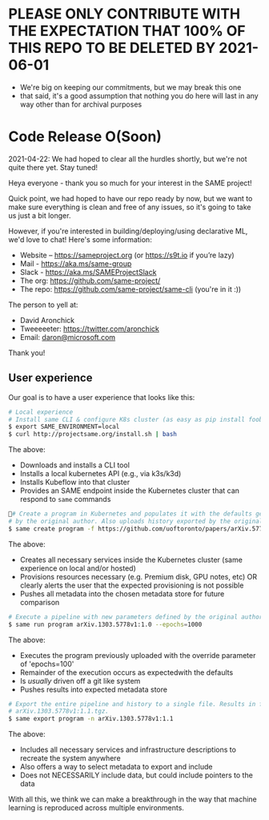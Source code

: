 # PLEASE ONLY CONTRIBUTE WITH THE EXPECTATION THAT 100% OF THIS REPO TO BE DELETED BY 2021-06-01

- We're big on keeping our commitments, but we may break this one
- that said, it's a good assumption that nothing you do here will last in any way other than for archival purposes

# Code Release O(Soon)
2021-04-22: We had hoped to clear all the hurdles shortly, but we're not quite there yet. Stay tuned!

Heya everyone - thank you so much for your interest in the SAME project!

Quick point, we had hoped to have our repo ready by now, but we want to make sure everything is clean and free of any issues, so it's going to take us just a bit longer.

However, if you're interested in building/deploying/using declarative ML, we'd love to chat! Here's some information:
- Website – https://sameproject.org (or https://s9t.io if you’re lazy)
- Mail - https://aka.ms/same-group
- Slack - https://aka.ms/SAMEProjectSlack
- The org: https://github.com/same-project/
- The repo: https://github.com/same-project/same-cli (you're in it :))

The person to yell at: 
- David Aronchick
- Tweeeeeter: https://twitter.com/aronchick
- Email: daron@microsoft.com

Thank you!




## User experience

Our goal is to have a user experience that looks like this:

```bash
# Local experience
# Install same CLI & configure K8s cluster (as easy as pip install foobaz)
$ export SAME_ENVIRONMENT=local
$ curl http://projectsame.org/install.sh | bash
```

The above:

- Downloads and installs a CLI tool
- Installs a local kubernetes API (e.g., via k3s/k3d)
- Installs Kubeflow into that cluster
- Provides an SAME endpoint inside the Kubernetes cluster that can respond to `same` commands

```bash
# Create a program in Kubernetes and populates it with the defaults generated
# by the original author. Also uploads history exported by the original author
$ same create program -f https://github.com/uoftoronto/papers/arXiv.5778v1:1.0
```

The above:

- Creates all necessary services inside the Kubernetes cluster (same experience on local and/or hosted)
- Provisions resources necessary (e.g. Premium disk, GPU notes, etc) OR clearly alerts the user that the expected provisioning is not possible
- Pushes all metadata into the chosen metadata store for future comparison

```bash
# Execute a pipeline with new parameters defined by the original author
$ same run program arXiv.1303.5778v1:1.0 --epochs=1000
```

The above:

- Executes the program previously uploaded with the override parameter of 'epochs=100'
- Remainder of the execution occurs as expectedwith the defaults
- Is _usually_ driven off a git like system
- Pushes results into expected metadata store

```bash
# Export the entire pipeline and history to a single file. Results in file 
# arXiv.1303.5778v1:1.1.tgz.
$ same export program -n arXiv.1303.5778v1:1.1
```

The above:

- Includes all necessary services and infrastructure descriptions to recreate the system anywhere
- Also offers a way to select metadata to export and include
- Does not NECESSARILY include data, but could include pointers to the data

With all this, we think we can make a breakthrough in the way that machine learning is reproduced across multiple environments.

